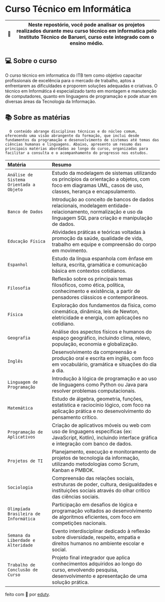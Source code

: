 # Curso Técnico em Informática

| 📖 | Neste repostório, você pode analisar os projetos realizados durante meu curso técnico em informatica pelo Instituto Técnico de Barueri, curso este integrado com o ensino médio. |
| ----------------------------------- | ------------------------------------------------------------------------------------------------------------------------------------------------------------------------------------------------------------------------------------------------------------------------------------------------------------------------------------------------------------------------------------------------------------------------------------------------------------------------------------ |

## 💻 Sobre o curso

O curso técnico em informatica do ITB tem como objetivo capacitar profissionais de excelência para o mercado de trabalho, aptos a enfrentarem as dificuldades e proporem soluções adequadas e criativas. O técnico em Informática é especializado tanto em montagem e manutenção de computadores, quanto em linguagens de programação e pode atuar em diversas áreas da Tecnologia da Informação. 

## 📚 Sobre as matérias

```http
  O conteúdo abrange disciplinas técnicas e do núcleo comum, oferecendo uma visão abrangente da formação, que inclui desde fundamentos da programação e desenvolvimento de sistemas até temas das ciências humanas e linguagens. Abaixo, apresento um resumo das principais matérias abordadas ao longo do curso, organizadas para facilitar a consulta e o acompanhamento do progresso nos estudos.
```

| Matéria   | Resumo     |
| :---------- | :---------  |
| `Análise de Sistema Orientada a Objeto` | Estudo da modelagem de sistemas utilizando os princípios da orientação a objetos, com foco em diagramas UML, casos de uso, classes, herança e encapsulamento. |
| `Banco de Dados` | Introdução ao conceito de bancos de dados relacionais, modelagem entidade-relacionamento, normalização e uso da linguagem SQL para criação e manipulação de dados. |
| `Educação Física` | Atividades práticas e teóricas voltadas à promoção da saúde, qualidade de vida, trabalho em equipe e compreensão do corpo em movimento. |
| `Espanhol` | Estudo da língua espanhola com ênfase em leitura, escrita, gramática e comunicação básica em contextos cotidianos. |
| `Filosofia` | Reflexão sobre os principais temas filosóficos, como ética, política, conhecimento e existência, a partir de pensadores clássicos e contemporâneos. |
| `Física` | Exploração dos fundamentos da física, como cinemática, dinâmica, leis de Newton, eletricidade e energia, com aplicações no cotidiano. |
| `Geografia` | Análise dos aspectos físicos e humanos do espaço geográfico, incluindo clima, relevo, população, economia e globalização. |
| `Inglês` | Desenvolvimento da compreensão e produção oral e escrita em inglês, com foco em vocabulário, gramática e situações do dia a dia. |
| `Linguagem de Programação` | Introdução à lógica de programação e ao uso de linguagens como Python ou Java para resolver problemas computacionais. |
| `Matemática` | Estudo de álgebra, geometria, funções, estatística e raciocínio lógico, com foco na aplicação prática e no desenvolvimento do pensamento crítico. |
| `Programação de Aplicativos` | Criação de aplicativos móveis ou web com uso de linguagens específicas (ex: JavaScript, Kotlin), incluindo interface gráfica e integração com banco de dados. |
| `Projetos de TI` | Planejamento, execução e monitoramento de projetos de tecnologia da informação, utilizando metodologias como Scrum, Kanban e PMBOK. |
| `Sociologia` | Compreensão das relações sociais, estruturas de poder, cultura, desigualdades e instituições sociais através do olhar crítico das ciências sociais. |
| `Olimpíada Brasileira de Informática` | Participação em desafios de lógica e programação voltados ao desenvolvimento de algoritmos eficientes, com foco em competições nacionais. |
| `Semana da Liberdade e Alteridade` | Evento interdisciplinar dedicado à reflexão sobre diversidade, respeito, empatia e direitos humanos no ambiente escolar e social. |
| `Trabalho de Conclusão de Curso` | Projeto final integrador que aplica conhecimentos adquiridos ao longo do curso, envolvendo pesquisa, desenvolvimento e apresentação de uma solução prática. |








feito com 🤍 por [eduty](https://github.com/eduty5665).
